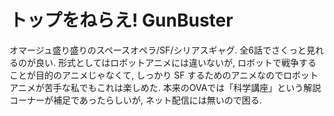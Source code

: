 # トップをねらえ! GunBuster

<div class=youtube src-id=dBV8Pd6FMtw></div>

オマージュ盛り盛りのスペースオペラ/SF/シリアスギャグ.
全6話でさくっと見れるのが良い.
形式としてはロボットアニメには違いないが, ロボットで戦争することが目的のアニメじゃなくて,
しっかり SF するためのアニメなのでロボットアニメが苦手な私でもこれは楽しめた.
本来のOVAでは「科学講座」という解説コーナーが補足であったらしいが,
ネット配信には無いので困る.
